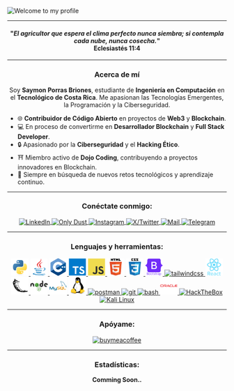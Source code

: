 <!-- HEADER -->
![Welcome to my profile]()

<hr>

<!-- MAIN PHRASE SECTION -->
<span align="center">
  <span>
    <h4 align="center">"<em>El agricultor que espera el clima perfecto nunca siembra; si contempla cada nube, nunca cosecha.</em>"  
      <br>
      <span align="center">Eclesiastés 11:4</span>
    </h4>
  </span>
</span>

<!-- ABOUT ME -->
<hr>
<h3 align="center">Acerca de mí</h3>
<p align="center">  
Soy <strong>Saymon Porras Briones</strong>, estudiante de <strong>Ingeniería en Computación</strong> en el <strong>Tecnológico de Costa Rica</strong>. Me apasionan las Tecnologías Emergentes, la Programación y la Ciberseguridad.
</p>

<ul> 
  <li>🌐 <strong>Contribuidor de Código Abierto</strong> en proyectos de <strong>Web3</strong> y <strong>Blockchain</strong>.</li>
  <li>💻 En proceso de convertirme en <strong>Desarrollador Blockchain</strong> y <strong>Full Stack Developer</strong>.</li>
  <li>🔒 Apasionado por la <strong>Ciberseguridad</strong> y el <strong>Hacking Ético</strong>.</li>
  <li>⛩️ Miembro activo de <strong>Dojo Coding</strong>, contribuyendo a proyectos innovadores en Blockchain.</li>
  <li>🚀 Siempre en búsqueda de nuevos retos tecnológicos y aprendizaje continuo.</li>
</ul>

<!-- CONNECTION -->
<hr>      
<h3 align="center">Conéctate conmigo:</h3>
<p align="center">
  <a href="https://www.linkedin.com/in/saymon-porras-briones-933630164/" target="blank">
    <img align="center" src="https://raw.githubusercontent.com/rahuldkjain/github-profile-readme-generator/master/src/images/icons/Social/linked-in-alt.svg" alt="LinkedIn" height="30" width="40" />
  </a>
  <a href="https://app.onlydust.com/u/CtpN3m01" target="blank">
    <img align="center" src="https://app.onlydust.com/_next/static/media/onlydust-logo.68e14357.webp" alt="Only Dust" height="40" width="40" />
  </a>
  <a href="https://www.instagram.com/ctpn3m0/" target="blank">
    <img align="center" src="https://raw.githubusercontent.com/rahuldkjain/github-profile-readme-generator/master/src/images/icons/Social/instagram.svg" alt="Instagram" height="30" width="40" />
  </a>
  <a href="https://x.com/CtpN3m0" target="blank">
    <img align="center" src="https://cdn.prod.website-files.com/5d66bdc65e51a0d114d15891/64cebdd90aef8ef8c749e848_X-EverythingApp-Logo-Twitter.jpg" alt="X/Twitter" height="40" width="40" />
  </a>
  <a href="mailto:CtpN3m0@proton.me" target="blank">
    <img align="center" src="https://w7.pngwing.com/pngs/152/1013/png-transparent-messaging-appl-logo-email-address-electronic-mailing-list-logo-internet-corrugated-tape.png" alt="Mail" height="40" width="40" />
  </a>
  <a href="https://t.me/CtpN3m01" target="blank">
    <img align="center" src="https://cdn.brandfetch.io/id68S6e-Gp/theme/dark/symbol.svg?c=1dxbfHSJFAPEGdCLU4o5B" alt="Telegram" height="40" width="40" />
  </a>
</p>

<!-- LANGUAGES AND TOOLS -->
<hr>
<h3 align="center">Lenguajes y herramientas:</h3>
<p align="center"> 
  <a href="https://www.python.org" target="_blank"> <img src="https://raw.githubusercontent.com/devicons/devicon/master/icons/python/python-original.svg" alt="python" width="40" height="40"/> </a> 
  <a href="https://www.java.com" target="_blank"> <img src="https://raw.githubusercontent.com/devicons/devicon/master/icons/java/java-original.svg" alt="java" width="40" height="40"/> </a>
  <a href="https://www.w3schools.com/cpp/" target="_blank"> <img src="https://raw.githubusercontent.com/devicons/devicon/master/icons/cplusplus/cplusplus-original.svg" alt="cplusplus" width="40" height="40"/> </a>
  <a href="https://www.typescriptlang.org/" target="_blank"> <img src="https://raw.githubusercontent.com/devicons/devicon/master/icons/typescript/typescript-original.svg" alt="typescript" width="40" height="40"/> </a>
  <a href="https://developer.mozilla.org/en-US/docs/Web/JavaScript" target="_blank"> <img src="https://raw.githubusercontent.com/devicons/devicon/master/icons/javascript/javascript-original.svg" alt="javascript" width="40" height="40"/> </a>
  <a href="https://www.w3.org/html/" target="_blank"> <img src="https://raw.githubusercontent.com/devicons/devicon/master/icons/html5/html5-original-wordmark.svg" alt="html5" width="40" height="40"/> </a>
  <a href="https://www.w3schools.com/css/" target="_blank"> <img src="https://raw.githubusercontent.com/devicons/devicon/master/icons/css3/css3-original-wordmark.svg" alt="css3" width="40" height="40"/> </a>
  <a href="https://getbootstrap.com" target="_blank"> <img src="https://raw.githubusercontent.com/devicons/devicon/master/icons/bootstrap/bootstrap-plain-wordmark.svg" alt="bootstrap" width="40" height="40"/> </a>
  <a href="https://tailwindcss.com/" target="_blank"> <img src="https://www.vectorlogo.zone/logos/tailwindcss/tailwindcss-icon.svg" alt="tailwindcss" width="40" height="40"/> </a>
  <a href="https://reactjs.org/" target="_blank"> <img src="https://raw.githubusercontent.com/devicons/devicon/master/icons/react/react-original-wordmark.svg" alt="react" width="40" height="40"/> </a>
  <a href="https://flask.palletsprojects.com/" target="_blank"> <img src="https://raw.githubusercontent.com/devicons/devicon/master/icons/flask/flask-original.svg" alt="flask" width="40" height="40"/> </a>
  <a href="https://nodejs.org" target="_blank"> <img src="https://raw.githubusercontent.com/devicons/devicon/master/icons/nodejs/nodejs-original-wordmark.svg" alt="nodejs" width="40" height="40"/> </a>
  <a href="https://www.mysql.com/" target="_blank"> <img src="https://raw.githubusercontent.com/devicons/devicon/master/icons/mysql/mysql-original-wordmark.svg" alt="mysql" width="40" height="40"/> </a>
  <a href="https://www.linux.org/" target="_blank"> <img src="https://raw.githubusercontent.com/devicons/devicon/master/icons/linux/linux-original.svg" alt="linux" width="40" height="40"/> </a>
  <a href="https://postman.com" target="_blank"> <img src="https://www.vectorlogo.zone/logos/getpostman/getpostman-icon.svg" alt="postman" width="40" height="40"/> </a>
  <a href="https://git-scm.com/" target="_blank"> <img src="https://www.vectorlogo.zone/logos/git-scm/git-scm-icon.svg" alt="git" width="40" height="40"/> </a>
  <a href="https://www.gnu.org/software/bash/" target="_blank"> <img src="https://www.vectorlogo.zone/logos/gnu_bash/gnu_bash-icon.svg" alt="bash" width="40" height="40"/> </a>
  <a href="https://www.oracle.com/database/technologies/" target="_blank"> <img src="https://raw.githubusercontent.com/devicons/devicon/master/icons/oracle/oracle-original.svg" alt="oracle" width="40" height="40"/> </a>
  <a href="https://www.hackthebox.com/" target="_blank">
  <img src="https://cdn.brandfetch.io/id-M19oKfL/w/400/h/400/theme/dark/icon.jpeg?c=1dxbfHSJFAPEGdCLU4o5B" alt="HackTheBox" width="40" height="40"/> </a>
  <a href="https://www.kali.org/" target="_blank">
  <img src="https://cdn.brandfetch.io/idpGnjg6MB/w/400/h/400/theme/dark/icon.jpeg?c=1dxbfHSJFAPEGdCLU4o5B" alt="Kali Linux" width="40" height="40"/> </a>
</p>

<!-- SUPPORT -->
<hr>
<h3 align="center">Apóyame:</h3>
<p align="center">
  <a href="https://buymeacoffee.com/ctpn3m0">
    <img align="center" src="https://cdn.buymeacoffee.com/buttons/v2/default-yellow.png" height="50" width="210" alt="buymeacoffee"/>
  </a>
</p>

<!-- GITHUB STATS -->
<hr>
<h3 align="center">Estadísticas:</h3>
<p align="center"> <strong>Comming Soon..</strong> </p>